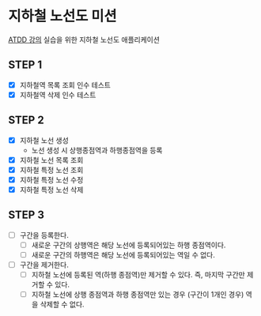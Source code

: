 # 지하철 노선도 미션
[ATDD 강의](https://edu.nextstep.camp/c/R89PYi5H) 실습을 위한 지하철 노선도 애플리케이션

## STEP 1
- [x] 지하철역 목록 조회 인수 테스트  
- [x] 지하철역 삭제 인수 테스트  

## STEP 2
- [x] 지하철 노선 생성  
  - 노선 생성 시 상행종점역과 하행종점역을 등록  
- [x] 지하철 노선 목록 조회  
- [x] 지하철 특정 노선 조회  
- [x] 지하철 특정 노선 수정  
- [x] 지하철 특정 노선 삭제  

## STEP 3
- [ ] 구간을 등록한다.
  - [ ] 새로운 구간의 상행역은 해당 노선에 등록되어있는 하행 종점역이다.
  - [ ] 새로운 구간의 하행역은 해당 노선에 등록되어있는 역일 수 없다.
- [ ] 구간을 제거한다.
  - [ ] 지하철 노선에 등록된 역(하행 종점역)만 제거할 수 있다. 즉, 마지막 구간만 제거할 수 있다.
  - [ ] 지하철 노선에 상행 종점역과 하행 종점역만 있는 경우 (구간이 1개인 경우) 역을 삭제할 수 없다.
